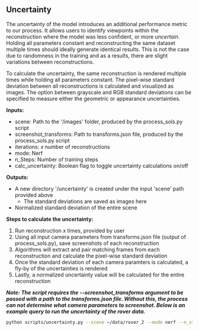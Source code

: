 ## Uncertainty


The uncertainty of the model introduces an additional performance metric to our process. It allows users to identify viewpoints within the reconstruction 
where the model was less confident, or more _uncertain_. Holding all parameters constant and reconstructing the same dataset multiple times should ideally generate identical results. This is not the case due to randomness in the training and as a results, there are slight variations between reconstructions. 

To calculate the uncertainty, the same reconstruction is rendered multiple times while holding all parameters constant. The pixel-wise standard deviation between all reconstructions is calculated and visualized as images. The option between grayscale and RGB standard deviations can be specified to measure either the geometric or  appearance uncertainties.

<!-- ![frame_0000](https://user-images.githubusercontent.com/32660307/170205326-b647f0f1-0890-4a5d-9e7b-577affa25b39.jpg) -->

**Inputs:** 
  - scene: Path to the '/images' folder, produced by the process_sols.py script 
  - screenshot_transforms: Path to transforms.json file, produced by the process_sols.py script 
  - iterations: *x* number of reconstructions 
  - mode: Nerf 
  - n_Steps: Number of training steps 
  - calc_uncertainty: Boolean flag to toggle uncertainty calculations on/off

**Outputs:**
  - A new directory '/uncertainty' is created under the input 'scene' path provided above 
    - The standard deviations are saved as images here
  - Normalized standard deviation of the entire scene  

**Steps to calculate the uncertainty:**
1. Run reconstruction *x* times, provided by user  
2. Using all input camera parameters from transforms.json file (output of process_sols.py), save screenshots of each reconstruction 
3. Algorithms will extract and pair matching frames from each reconstruction and calculate the pixel-wise standard deviation  
4. Once the standard deviation of each camera paramters is calculated, a fly-by of the uncertainties is rendered 
5. Lastly, a normalized uncertainty value will be calculated for the entire reconstruction 

***Note: The script requires the --screenshot_transforms argument to be passed with a path to the transforms.json file. Without this, the process can not determine what camera parameters to screenshot. Below is an example query to run the uncertainty of the rover data.***

```bash
python scripts/uncertainty.py --scene ~/data/rover_2 --mode nerf --n_steps=5000 --screenshot_transforms ~/data/rover_2_subset_2/transforms.json --calc_uncertainty True --iterations 10
```
